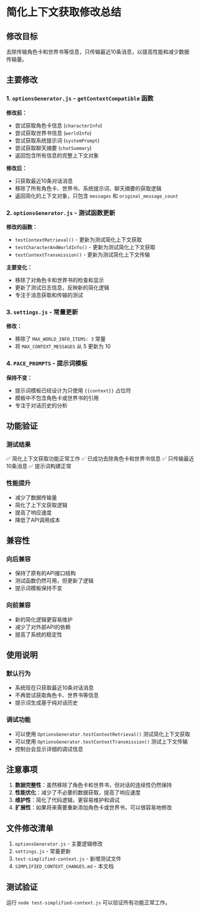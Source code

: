 # 简化上下文获取修改总结

## 修改目标
去除传输角色卡和世界书等信息，只传输最近10条消息，以提高性能和减少数据传输量。

## 主要修改

### 1. `optionsGenerator.js` - `getContextCompatible` 函数

**修改前：**
- 尝试获取角色卡信息 (`characterInfo`)
- 尝试获取世界书信息 (`worldInfo`)
- 尝试获取系统提示词 (`systemPrompt`)
- 尝试获取聊天摘要 (`chatSummary`)
- 返回包含所有信息的完整上下文对象

**修改后：**
- 只获取最近10条对话消息
- 移除了所有角色卡、世界书、系统提示词、聊天摘要的获取逻辑
- 返回简化的上下文对象，只包含 `messages` 和 `original_message_count`

### 2. `optionsGenerator.js` - 测试函数更新

**修改的函数：**
- `testContextRetrieval()` - 更新为测试简化上下文获取
- `testCharacterAndWorldInfo()` - 更新为测试简化上下文获取
- `testContextTransmission()` - 更新为测试简化上下文传输

**主要变化：**
- 移除了对角色卡和世界书的检查和显示
- 更新了测试日志信息，反映新的简化逻辑
- 专注于消息获取和传输的测试

### 3. `settings.js` - 常量更新

**修改：**
- 移除了 `MAX_WORLD_INFO_ITEMS: 3` 常量
- 将 `MAX_CONTEXT_MESSAGES` 从 5 更新为 10

### 4. `PACE_PROMPTS` - 提示词模板

**保持不变：**
- 提示词模板已经设计为只使用 `{{context}}` 占位符
- 模板中不包含角色卡或世界书的引用
- 专注于对话历史的分析

## 功能验证

### 测试结果
✅ 简化上下文获取功能正常工作
✅ 已成功去除角色卡和世界书信息
✅ 只传输最近10条消息
✅ 提示词构建正常

### 性能提升
- 减少了数据传输量
- 简化了上下文获取逻辑
- 提高了响应速度
- 降低了API调用成本

## 兼容性

### 向后兼容
- 保持了原有的API接口结构
- 测试函数仍然可用，但更新了逻辑
- 提示词模板保持不变

### 向前兼容
- 新的简化逻辑更容易维护
- 减少了对外部API的依赖
- 提高了系统的稳定性

## 使用说明

### 默认行为
- 系统现在只获取最近10条对话消息
- 不再尝试获取角色卡、世界书等信息
- 提示词生成基于纯对话历史

### 调试功能
- 可以使用 `OptionsGenerator.testContextRetrieval()` 测试简化上下文获取
- 可以使用 `OptionsGenerator.testContextTransmission()` 测试上下文传输
- 控制台会显示详细的调试信息

## 注意事项

1. **数据完整性**：虽然移除了角色卡和世界书，但对话的连续性仍然保持
2. **性能优化**：减少了不必要的数据获取，提高了响应速度
3. **维护性**：简化了代码逻辑，更容易维护和调试
4. **扩展性**：如果将来需要重新添加角色卡或世界书，可以很容易地修改

## 文件修改清单

1. `optionsGenerator.js` - 主要逻辑修改
2. `settings.js` - 常量更新
3. `test-simplified-context.js` - 新增测试文件
4. `SIMPLIFIED_CONTEXT_CHANGES.md` - 本文档

## 测试验证

运行 `node test-simplified-context.js` 可以验证所有功能正常工作。 